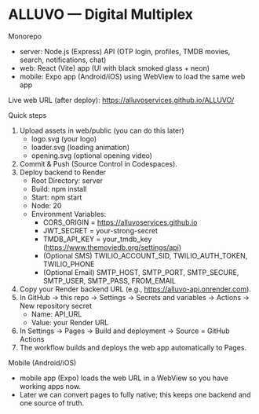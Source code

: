 # ALLUVO — Digital Multiplex

Monorepo
- server: Node.js (Express) API (OTP login, profiles, TMDB movies, search, notifications, chat)
- web: React (Vite) app (UI with black smoked glass + neon)
- mobile: Expo app (Android/iOS) using WebView to load the same web app

Live web URL (after deploy): https://alluvoservices.github.io/ALLUVO/

Quick steps
1) Upload assets in web/public (you can do this later)
   - logo.svg  (your logo)
   - loader.svg (loading animation)
   - opening.svg (optional opening video)
2) Commit & Push (Source Control in Codespaces).
3) Deploy backend to Render
   - Root Directory: server
   - Build: npm install
   - Start: npm start
   - Node: 20
   - Environment Variables:
     - CORS_ORIGIN = https://alluvoservices.github.io
     - JWT_SECRET = your-strong-secret
     - TMDB_API_KEY = your_tmdb_key   (https://www.themoviedb.org/settings/api)
     - (Optional SMS) TWILIO_ACCOUNT_SID, TWILIO_AUTH_TOKEN, TWILIO_PHONE
     - (Optional Email) SMTP_HOST, SMTP_PORT, SMTP_SECURE, SMTP_USER, SMTP_PASS, FROM_EMAIL
4) Copy your Render backend URL (e.g., https://alluvo-api.onrender.com).
5) In GitHub → this repo → Settings → Secrets and variables → Actions → New repository secret
   - Name: API_URL
   - Value: your Render URL
6) In Settings → Pages → Build and deployment → Source = GitHub Actions
7) The workflow builds and deploys the web app automatically to Pages.

Mobile (Android/iOS)
- mobile app (Expo) loads the web URL in a WebView so you have working apps now.
- Later we can convert pages to fully native; this keeps one backend and one source of truth.

